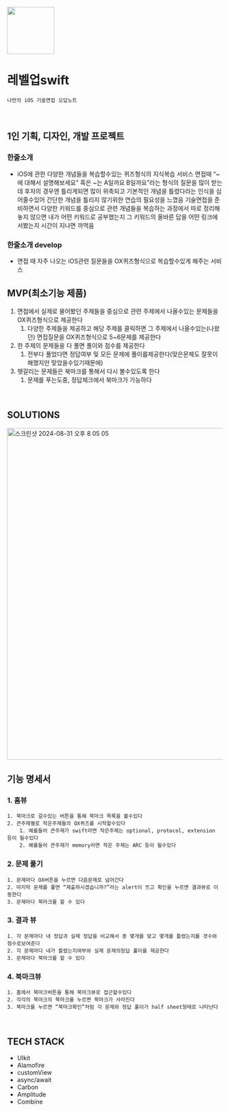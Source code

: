 <p align="left"><img src="https://github.com/user-attachments/assets/97c26135-ace3-4cd3-af9b-074bc9c6527d" height=110></p>

# 레벨업swift
```
나만의 iOS 기술면접 오답노트
```

<br>

## 1인 기획, 디자인, 개발 프로젝트
### 한줄소개

- iOS에 관한 다양한 개념들을 복습할수있는 퀴즈형식의 지식복습 서비스
면접때 “~에 대해서 설명해보세요” 혹은 ~는 A일까요 B일까요”라는 형식의 질문을 많이 받는데 후자의 경우엔 틀리게되면 많이 위축되고 기본적인 개념을 틀렸다라는 인식을 심어줄수있어 간단한 개념을 틀리지 않기위한 연습의 필요성을 느꼈음
기술면접을 준비하면서 다양한 키워드를 중심으로 관련 개념들을 복습하는 과정에서 따로 정리해놓지 않으면 내가 어떤 키워드로 공부했는지 그 키워드의 올바른 답을 어떤 링크에서봤는지 시간이 지나면 까먹음

### 한줄소개 develop
- 면접 때 자주 나오는 iOS관련 질문들을 OX퀴즈형식으로 복습할수있게 해주는 서비스

## MVP(최소기능 제품)

1. 면접에서 실제로 물어봤던 주제들을 중심으로 관련 주제에서 나올수있는 문제들을 OX퀴즈형식으로 제공한다
    1. 다양한 주제들을 제공하고 해당 주제를 클릭하면 그 주제에서 나올수있는(나왔던) 면접질문을 OX퀴즈형식으로 5~6문제를 제공한다
2. 한 주제의 문제들을 다 풀면 풀이와 점수를 제공한다
    1. 전부다 풀었다면 정답여부 및 모든 문제에 풀이를제공한다(맞은문제도 잘못이해했지만 맞았을수있기때문에)
3. 헷갈리는 문제들은 북마크를 통해서 다시 볼수있도록 한다
    1. 문제를 푸는도중, 정답체크에서 북마크가 가능하다

<br>

## SOLUTIONS
<img width="773" alt="스크린샷 2024-08-31 오후 8 05 05" src="https://github.com/user-attachments/assets/8342213c-13de-42bd-8424-1a87343e6b79">

<br>

## 기능 명세서
### 1. 홈뷰
    1. 북마크로 갈수있는 버튼을 통해 북마크 목록을 볼수있다
    2. 큰주제별로 작은주제들의 OX퀴즈를 시작할수있다
        1. 예를들어 큰주제가 swift라면 작은주제는 optional, protocol, extension 등이 될수있다
        2. 예를들어 큰주제가 memory라면 작은 주제는 ARC 등이 될수있다
### 2. 문제 풀기
    1. 문제마다 OX버튼을 누르면 다음문제로 넘어간다
    2. 마지막 문제를 풀면 “제출하시겠습니까?”라는 alert이 뜨고 확인을 누르면 결과뷰로 이동한다
    3. 문제마다 북마크를 할 수 있다
### 3. 결과 뷰
    1. 각 문제마다 내 정답과 실제 정답을 비교해서 총 몇개를 맞고 몇개를 틀렸는지를 갯수와 점수로보여준다
    2. 각 문제마다 내가 틀렸는지여부와 실제 문제의정답 풀이를 제공한다
    3. 문제마다 북마크를 할 수 있다
### 4. 북마크뷰
    1. 홈에서 북마크버튼을 통해 북마크뷰로 접근할수있다
    2. 각각의 북마크의 북마크를 누르면 북마크가 사라진다
    3. 북마크를 누르면 “북마크확인”처럼 각 문제와 정답 풀이가 half sheet형태로 나타난다

<br>

## TECH STACK
- UIkit
- Alamofire
- customView
- async/await
- Carbon
- Amplitude
- Combine



